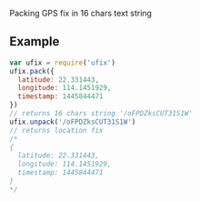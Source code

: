 Packing GPS fix in 16 chars text string

## Example
```js
var ufix = require('ufix')
ufix.pack({
  latitude: 22.331443,
  longitude: 114.1451929,
  timestamp: 1445844471
})
// returns 16 chars string '/oFPDZksCUT31S1W'
ufix.unpack('/oFPDZksCUT31S1W')
// returns location fix
/*
{
  latitude: 22.331443,
  longitude: 114.1451929,
  timestamp: 1445844471
}
*/
```
